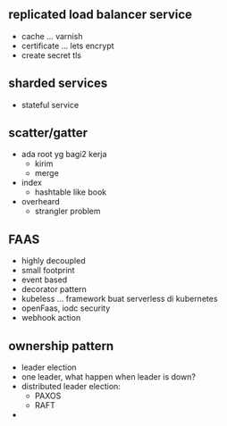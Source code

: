 ## replicated load balancer service
- cache ... varnish
- certificate ... lets encrypt
- create secret tls 

## sharded services
- stateful service

## scatter/gatter
- ada root yg bagi2 kerja
  - kirim
  - merge
- index
  - hashtable like book
- overheard
  - strangler problem

## FAAS
- highly decoupled
- small footprint
- event based
- decorator pattern
- kubeless ... framework buat serverless di kubernetes
- openFaas, iodc security
- webhook action

## ownership pattern
- leader election
- one leader, what happen when leader is down?
- distributed leader election:
  - PAXOS
  - RAFT
- 



